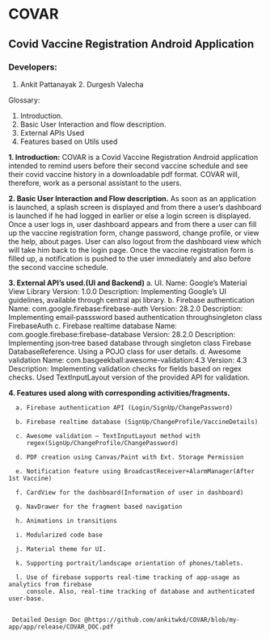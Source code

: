 # COVAR
## Covid Vaccine Registration Android Application

### Developers:
1. Ankit Pattanayak 2. Durgesh Valecha 

Glossary:
1. Introduction.
2. Basic User Interaction and flow description. 
3. External APIs Used
4. Features based on Utils used 

**1. Introduction:**
COVAR is a Covid Vaccine Registration Android application intended to remind users before their second vaccine schedule and see their covid vaccine history in a downloadable pdf format. 
COVAR will, therefore, work as a personal assistant to the users.

**2. Basic User Interaction and Flow description.**
As soon as an application is launched, a splash screen is displayed and from there a user’s dashboard is launched if he had logged in earlier or else a login screen is displayed.
Once a user logs in, user dashboard appears and from there a user can fill up the vaccine registration form, change password, change profile, or view the help, about pages. User can also logout from the dashboard view which will take him back to the login page.
Once the vaccine registration form is filled up, a notification is pushed to the user immediately and also before the second vaccine schedule.

**3. External API’s used.(UI and Backend)**
a. UI.
  Name: Google’s Material View Library
  Version: 1.0.0
  Description: Implementing Google’s UI guidelines, available through central api library.
b. Firebase authentication
  Name: com.google.firebase:firebase-auth
  Version: 28.2.0
  Description: Implementing email‐passsword based authentication throughsingleton class FirebaseAuth
c. Firebase realtime database
  Name: com.google.firebase:firebase-database
  Version: 28.2.0
  Description: Implementing json‐tree based database through singleton class Firebase DatabaseReference. Using a POJO class for user details.
d. Awesome validation
  Name: com.basgeekball:awesome-validation:4.3
  Version: 4.3
  Description: Implementing validation checks for fields based on regex checks. Used TextInputLayout version of the provided API for validation.

**4. Features used along with corresponding activities/fragments.**
      
      a. Firebase authentication API (Login/SignUp/ChangePassword)
      
      b. Firebase realtime database (SignUp/ChangeProfile/VaccineDetails)
      
      c. Awesome validation — TextInputLayout method with
         regex(SignUp/ChangeProfile/ChangePassword)
         
      d. PDF creation using Canvas/Paint with Ext. Storage Permission
      
      e. Notification feature using BroadcastReceiver+AlarmManager(After 1st Vaccine)
      
      f. CardView for the dashboard(Information of user in dashboard)
      
      g. NavDrawer for the fragment based navigation
      
      h. Animations in transitions
      
      i. Modularized code base
      
      j. Material theme for UI.
      
      k. Supporting portrait/landscape orientation of phones/tablets.
      
      l. Use of firebase supports real‐time tracking of app‐usage as analytics from firebase
         console. Also, real‐time tracking of database and authenticated user‐base.
      
      
     Detailed Design Doc @https://github.com/ankitwkd/COVAR/blob/my-app/app/release/COVAR_DOC.pdf
 
